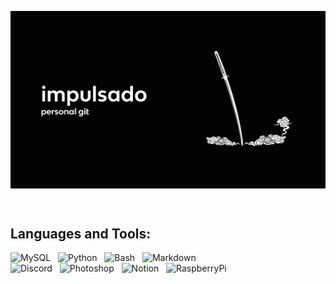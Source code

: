 <!-- Main GIF -->
<p><img align="center" src="https://github.com/impulsado/impulsado/blob/main/katana_pc_video.gif"/></p>

<br/>

<!-- Info -->
## Languages and Tools:
<p>
  <img alt="MySQL" src="https://img.shields.io/badge/Flutter-02569B?style=for-the-badge&logo=flutter&logoColor=white">
  &nbsp;
  <img alt="Python" src="https://img.shields.io/badge/Python-3776AB?style=for-the-badge&logo=python&logoColor=white">
  &nbsp;
  <img alt="Bash" src="https://img.shields.io/badge/Shell_Script-121011?style=for-the-badge&logo=gnu-bash&logoColor=white">
  &nbsp;
  <img alt="Markdown" src="https://img.shields.io/badge/Markdown-000000?style=for-the-badge&logo=markdown&logoColor=white">
  &nbsp;
  
  <br/>
  
  <img alt="Discord" src="https://img.shields.io/badge/Discord-7289DA?style=for-the-badge&logo=discord&logoColor=white">
  &nbsp;
  <img alt="Photoshop" src="https://img.shields.io/badge/Adobe%20Photoshop-31A8FF?style=for-the-badge&logo=Adobe%20Photoshop&logoColor=black">
  &nbsp;
  <img alt="Notion" src="https://img.shields.io/badge/Notion-000000?style=for-the-badge&logo=notion&logoColor=white">
  &nbsp;
  <img alt="RaspberryPi" src="https://img.shields.io/badge/Raspberry%20Pi-A22846?style=for-the-badge&logo=Raspberry%20Pi&logoColor=white">
</p>
